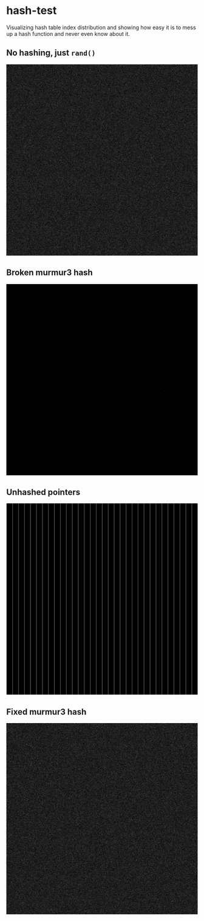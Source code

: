 # hash-test
Visualizing hash table index distribution and showing how easy it is to mess up a hash function and never even know about it.

## No hashing, just `rand()`

![random](https://raw.githubusercontent.com/srdja/hash-test/master/random.png)

## Broken murmur3 hash

![broken hash](https://raw.githubusercontent.com/srdja/hash-test/master/hash-broken.png)

## Unhashed pointers 

![pointers](https://raw.githubusercontent.com/srdja/hash-test/master/pointer.png)

## Fixed murmur3 hash

![fixed hash](https://raw.githubusercontent.com/srdja/hash-test/master/fixed-hash.png)
